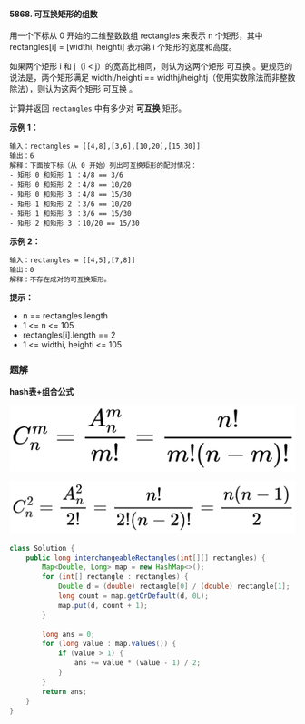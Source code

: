 #### 5868. 可互换矩形的组数

用一个下标从 0 开始的二维整数数组 rectangles 来表示 n 个矩形，其中 rectangles[i] = [widthi, heighti] 表示第 i 个矩形的宽度和高度。

如果两个矩形 i 和 j（i < j）的宽高比相同，则认为这两个矩形 可互换 。更规范的说法是，两个矩形满足 widthi/heighti == widthj/heightj（使用实数除法而非整数除法），则认为这两个矩形 可互换 。

计算并返回 `rectangles` 中有多少对 **可互换** 矩形。

**示例 1：**

```shell
输入：rectangles = [[4,8],[3,6],[10,20],[15,30]]
输出：6
解释：下面按下标（从 0 开始）列出可互换矩形的配对情况：
- 矩形 0 和矩形 1 ：4/8 == 3/6
- 矩形 0 和矩形 2 ：4/8 == 10/20
- 矩形 0 和矩形 3 ：4/8 == 15/30
- 矩形 1 和矩形 2 ：3/6 == 10/20
- 矩形 1 和矩形 3 ：3/6 == 15/30
- 矩形 2 和矩形 3 ：10/20 == 15/30
```

**示例 2：**

```shell
输入：rectangles = [[4,5],[7,8]]
输出：0
解释：不存在成对的可互换矩形。
```

**提示：**

* n == rectangles.length
* 1 <= n <= 105
* rectangles[i].length == 2
* 1 <= widthi, heighti <= 105

### 题解

**hash表+组合公式**

![MommyTalk1631418909464.png](./images/可互换矩形的组数/1.jpg)

![MommyTalk1631419254709.png](./images/可互换矩形的组数/2.jpg)

```java
class Solution {
    public long interchangeableRectangles(int[][] rectangles) {
        Map<Double, Long> map = new HashMap<>();
        for (int[] rectangle : rectangles) {
            Double d = (double) rectangle[0] / (double) rectangle[1];
            long count = map.getOrDefault(d, 0L);
            map.put(d, count + 1);
        }

        long ans = 0;
        for (long value : map.values()) {
            if (value > 1) {
                ans += value * (value - 1) / 2;
            }
        }
        return ans;
    }
}
```

